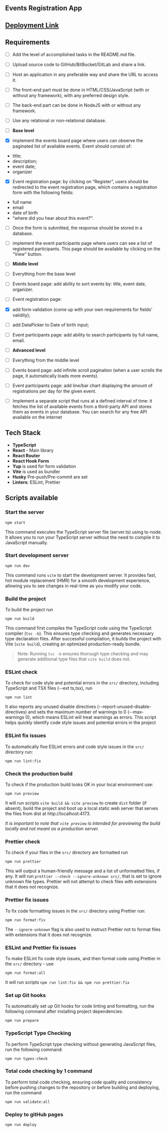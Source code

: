 ## Events Registration App

## **[Deployment Link]()**

## Requirements

- [ ] Add the level of accomplished tasks in the README.md file.
- [ ] Upload source code to GitHub/BitBucket/GitLab and share a link.
- [ ] Host an application in any preferable way and share the URL to access it.
- [ ] The front-end part must be done in HTML/CSS/JavaScript (with or without any
      framework), with any preferred design style.
- [ ] The back-end part can be done in NodeJS with or without any framework.
- [ ] Use any relational or non-relational database.

- [ ] **Base level**

- [x] implement the events board page where users can observe the paginated list of available events. Event should consist of:
- title;
- description;
- event date;
- organizer
- [x] Event registration page: by clicking on “Register”, users should be redirected to the
      event registration page, which contains a registration form with the following fields:
- full name
- email
- date of birth
- “where did you hear about this event?”.
- [ ] Once the form is submitted, the response should be stored in a database.
- [ ] implement the event participants page where users can see a list of registered participants. This page should be available by clicking on the “View” button.

- [ ] **Middle level**
- [ ] Everything from the base level
- [ ] Events board page: add ability to sort events by: title, event date, organizer.
- [ ] Event registration page:
- [x] add form validation (come up with your own requirements for fields’ validity);
- [ ] add DataPicker to Date of birth input;
- [ ] Event participants page: add ability to search participants by full name, email.

- [ ] **Advanced level**
- [ ] Everything from the middle level
- [ ] Events board page: add infinite scroll pagination (when a user scrolls the page, it
      automatically loads more events).
- [ ] Event participants page: add line/bar chart displaying the amount of registrations per
      day for the given event.
- [ ] Implement a separate script that runs at a defined interval of time: it fetches the list of
      available events from a third-party API and stores them as events in your database.
      You can search for any free API available on the internet

## Tech Stack

- **TypeScript**
- **React** - Main library
- **React Router**
- **React Hook Form**
- **Yup** is used for form validation
- **Vite** is used as bundler
- **Husky** Pre-push/Pre-commit are set
- **Linters**: ESLint, Prettier

## Scripts available

### Start the server

```
npm start
```

This command executes the TypeScript server file (server.ts) using ts-node. It allows you to run your TypeScript server without the need to compile it to JavaScript manually.

### Start development server

```
npm run dev
```

This command runs `vite` to start the development server. It provides fast, hot module replacement (HMR) for a smooth development experience, allowing you to see changes in real-time as you modify your code.

### Build the project

To build the project run

```
npm run build
```

This command first compiles the TypeScript code using the TypeScript compiler (`tsc -b`). This ensures type checking and generates necessary type declaration files. After successful compilation, it builds the project with Vite (`vite build`), creating an optimized production-ready bundle.

> Note: Running `tsc -b` ensures thorough type checking and may generate additional type files that `vite build` does not.

### ESLint check

To check for code style and potential errors in the `src/` directory, including TypeScript and TSX files (--ext ts,tsx), run

```
npm run lint
```

It also reports any unused disable directives (--report-unused-disable-directives) and sets the maximum number of warnings to 0 (--max-warnings 0), which means ESLint will treat warnings as errors. This script helps quickly identify code style issues and potential errors in the project

### ESLint fix issues

To automatically fixe ESLint errors and code style issues in the `src/` directory run:

```
npm run lint:fix
```

### Check the production build

To check if the production build looks OK in your local environment use:

```
npm run preview
```

It will run scripts `vite build && vite preview` to create `dist` folder (if absent), build the project and boot up a local static web server that serves the files from dist at http://localhost:4173.

_It is important to note that `vite preview` is intended for previewing the build locally and not meant as a production server._

### Prettier check

To check if your files in the `src/` directory are formatted run

```
npm run prettier
```

This will output a human-friendly message and a list of unformatted files, if any.
It will run `prettier --check --ignore-unknown src/`, that is set to ignore unknown file types. Prettier will not attempt to check files with extensions that it does not recognize.

### Prettier fix issues

To fix code formatting issues in the `src/` directory using Prettier run:

```
npm run format:fix
```

The `--ignore-unknown` flag is also used to instruct Prettier not to format files with extensions that it does not recognize.

### ESLint and Prettier fix issues

To make ESLint fix code style issues, and then format code using Prettier in the `src/` directory - use

```
npm run format:all
```

It will run scripts `npm run lint:fix && npm run prettier:fix`

### Set up Git hooks

To automatically set up Git hooks for code linting and formatting, run the following command after installing project dependencies:

```
npm run prepare
```

### TypeScript Type Checking

To perform TypeScript type checking without generating JavaScript files, run the following command:

```
npm run types-check
```

### Total code checking by 1 command

To perform total code checking, ensuring code quality and consistency before pushing changes to the repository or before building and deploying, run the command

```
npm run validate:all
```

### Deploy to gitHub pages

```
npm run deploy
```
